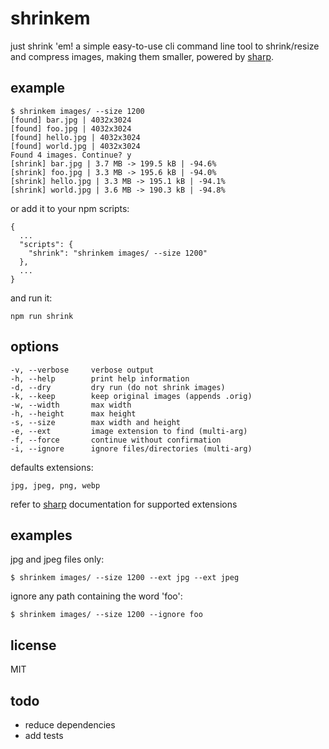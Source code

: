 # shrinkem

just shrink 'em! a simple easy-to-use cli command line tool to shrink/resize and compress images, making them smaller, powered by [sharp](https://sharp.pixelplumbing.com/).

## example

```
$ shrinkem images/ --size 1200
[found] bar.jpg | 4032x3024
[found] foo.jpg | 4032x3024
[found] hello.jpg | 4032x3024
[found] world.jpg | 4032x3024
Found 4 images. Continue? y
[shrink] bar.jpg | 3.7 MB -> 199.5 kB | -94.6%
[shrink] foo.jpg | 3.3 MB -> 195.6 kB | -94.0%
[shrink] hello.jpg | 3.3 MB -> 195.1 kB | -94.1%
[shrink] world.jpg | 3.6 MB -> 190.3 kB | -94.8%
```

or add it to your npm scripts:

```
{
  ...
  "scripts": {
    "shrink": "shrinkem images/ --size 1200"
  },
  ...
}
```

and run it:

```
npm run shrink
```

## options

```
-v, --verbose     verbose output
-h, --help        print help information
-d, --dry         dry run (do not shrink images)
-k, --keep        keep original images (appends .orig)
-w, --width       max width
-h, --height      max height
-s, --size        max width and height
-e, --ext         image extension to find (multi-arg)
-f, --force       continue without confirmation
-i, --ignore      ignore files/directories (multi-arg)
```

defaults extensions:

```
jpg, jpeg, png, webp
```

refer to [sharp](https://sharp.pixelplumbing.com/) documentation for supported extensions

## examples

jpg and jpeg files only:

```
$ shrinkem images/ --size 1200 --ext jpg --ext jpeg
```

ignore any path containing the word 'foo':

```
$ shrinkem images/ --size 1200 --ignore foo
```

## license

MIT

## todo

- reduce dependencies
- add tests

